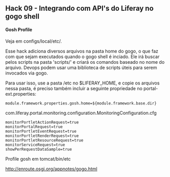 ## Hack 09 - Integrando com API's do Liferay no gogo shell

#### Gosh Profile

Veja em configs/local/etc/.

Esse hack adiciona diversos arquivos na pasta home do gogo, o que faz com que sejam executados quando o gogo shell é inciado. Ele irá buscar pelos scripts na pasta 'scripts/' e criará os comandos baseado no nome do arquivo. Devops podem usar uma biblioteca de scripts úteis para serem invocados via gogo.

Para usar isso, use a pasta /etc no $LIFERAY_HOME, e copie os arquivos nessa pasta, é preciso também incluir a seguinte propriedade no portal-ext.properties:

```
module.framework.properties.gosh.home=${module.framework.base.dir}
```

com.liferay.portal.monitoring.configuration.MonitoringConfiguration.cfg

```
monitorPortletActionRequest=true
monitorPortalRequest=true
monitorPortletEventRequest=true
monitorPortletRenderRequest=true
monitorPortletResourceRequest=true
monitorServiceRequest=true
showPerRequestDataSample=true
```


Profile gosh em tomcat/bin/etc

http://enroute.osgi.org/appnotes/gogo.html